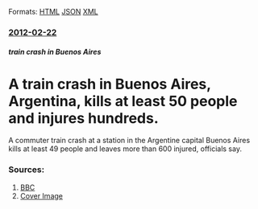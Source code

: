 
Formats: [HTML](/news/2012/02/22/a-train-crash-in-buenos-aires-argentina-kills-at-least-50-people-and-injures-hundreds.html)  [JSON](/news/2012/02/22/a-train-crash-in-buenos-aires-argentina-kills-at-least-50-people-and-injures-hundreds.json)  [XML](/news/2012/02/22/a-train-crash-in-buenos-aires-argentina-kills-at-least-50-people-and-injures-hundreds.xml)  

### [2012-02-22](/news/2012/02/22/index.md)

##### train crash in Buenos Aires
# A train crash in Buenos Aires, Argentina, kills at least 50 people and injures hundreds. 

A commuter train crash at a station in the Argentine capital Buenos Aires kills at least 49 people and leaves more than 600 injured, officials say.


### Sources:

1. [BBC](http://www.bbc.co.uk/news/world-latin-america-17129858)
1. [Cover Image](https://ichef-1.bbci.co.uk/news/1024/media/images/58659000/jpg/_58659386_once2.jpg)
